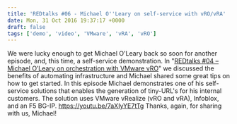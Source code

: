 ```yaml
---
title: 'REDtalks #06 - Michael O''Leary on self-service with vRO/vRA'
date: Mon, 31 Oct 2016 19:37:17 +0000
draft: false
tags: ['demo', 'video', 'VMware', 'vRA', 'vRO']
---
```


We were lucky enough to get Michael O'Leary back so soon for another episode, and, this time, a self-service demonstration. In "[REDtalks #04 – Michael O’Leary on orchestration with VMware vRO](https://redtalks.live/2016/10/05/redtalks-04-michael-oleary-on-orchestration-with-vmware-vro/)" we discussed the benefits of automating infrastructure and Michael shared some great tips on how to get started. In this episode Michael demonstrates one of his self-service solutions that enables the generation of tiny-URL's for his internal customers. The solution uses VMware vRealize (vRO and vRA), Infoblox, and an F5 BG-IP. https://youtu.be/7aXIyYE7tTg Thanks, again, for sharing with us, Michael!